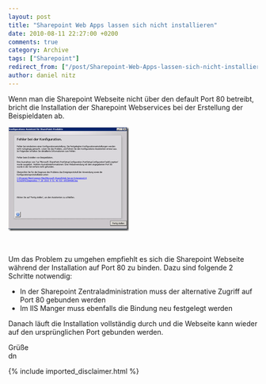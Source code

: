 ```yaml
---
layout: post
title: "Sharepoint Web Apps lassen sich nicht installieren"
date: 2010-08-11 22:27:00 +0200
comments: true
category: Archive
tags: ["Sharepoint"]
redirect_from: ["/post/Sharepoint-Web-Apps-lassen-sich-nicht-installieren", "/post/sharepoint-web-apps-lassen-sich-nicht-installieren"]
author: daniel nitz
---
```

<!-- more -->
<p>Wenn man die Sharepoint Webseite nicht über den default Port 80 betreibt, bricht die Installation der Sharepoint Webservices bei der Erstellung der Beispieldaten ab.</p>  <p><a href="/assets/archive/image_208.png" target="_blank"><img style="border-bottom: 0px; border-left: 0px; display: inline; border-top: 0px; border-right: 0px" title="image" border="0" alt="image" src="/assets/archive/image_thumb_206.png" width="244" height="210" /></a> </p>  <p>&#160;</p>  <p>Um das Problem zu umgehen empfiehlt es sich die Sharepoint Webseite während der Installation auf Port 80 zu binden. Dazu sind folgende 2 Schritte notwendig:</p>  <ul>   <li>In der Sharepoint Zentraladministration muss der alternative Zugriff auf Port 80 gebunden werden</li>    <li>Im IIS Manger muss ebenfalls die Bindung neu festgelegt werden</li> </ul>  <p>Danach läuft die Installation vollständig durch und die Webseite kann wieder auf den ursprünglichen Port gebunden werden.</p>  <p>Grüße   <br />dn</p>
{% include imported_disclaimer.html %}
